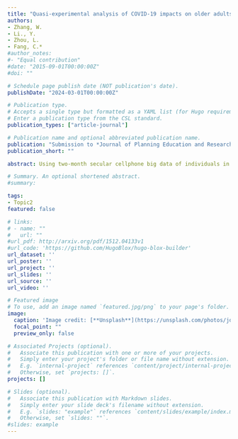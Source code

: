 ```yaml
---
title: "Quasi-experimental analysis of COVID-19 impacts on older adults’ travel behavior: Implications for age-friendly neighborhood planning.(Under Second-Round Review)"
authors:
- Zhang, W.
- Li., Y.
- Zhou, L.
- Fang, C.*
#author_notes:
#- "Equal contribution"
#date: "2015-09-01T00:00:00Z"
#doi: ""

# Schedule page publish date (NOT publication's date).
publishDate: "2024-03-01T00:00:00Z"

# Publication type.
# Accepts a single type but formatted as a YAML list (for Hugo requirements).
# Enter a publication type from the CSL standard.
publication_types: ["article-journal"]

# Publication name and optional abbreviated publication name.
publication: "Submission to *Journal of Planning Education and Research* **(Under Second-Round Review)**"
publication_short: ""

abstract: Using two-month secular cellphone big data of individuals in Shenzhen, China, we adopt an interrupted time-series quasi-experimental design to causally infer the changes in older adults’ travel distance by COVID-19 in neighborhoods with varying built environments. Results show that policies are less effective for older adults, with a smaller abrupt decrease in the daily travel but a slower decay rate. Treatment effects of such policies are socially and spatially heterogenous, larger in neighborhoods with high population densities and land use diversity at the suburban layouts. These findings provide hints for planning adaptive age-friendly neighborhoods.

# Summary. An optional shortened abstract.
#summary: 

tags:
- Topic2
featured: false

# links:
# - name: ""
#   url: ""
#url_pdf: http://arxiv.org/pdf/1512.04133v1
#url_code: 'https://github.com/HugoBlox/hugo-blox-builder'
url_dataset: ''
url_poster: ''
url_project: ''
url_slides: ''
url_source: ''
url_video: ''

# Featured image
# To use, add an image named `featured.jpg/png` to your page's folder. 
image:
  caption: 'Image credit: [**Unsplash**](https://unsplash.com/photos/jdD8gXaTZsc)'
  focal_point: ""
  preview_only: false

# Associated Projects (optional).
#   Associate this publication with one or more of your projects.
#   Simply enter your project's folder or file name without extension.
#   E.g. `internal-project` references `content/project/internal-project/index.md`.
#   Otherwise, set `projects: []`.
projects: []

# Slides (optional).
#   Associate this publication with Markdown slides.
#   Simply enter your slide deck's filename without extension.
#   E.g. `slides: "example"` references `content/slides/example/index.md`.
#   Otherwise, set `slides: ""`.
#slides: example
---
```


